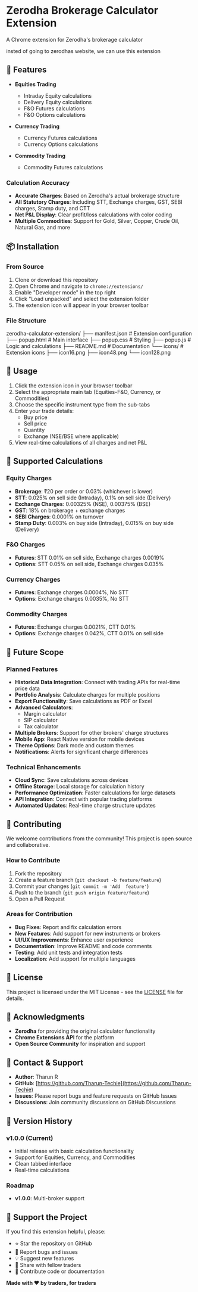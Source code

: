 # Zerodha Brokerage Calculator Extension

A Chrome extension for Zerodha's brokerage calculator

insted of going to zerodhas website, we can use this extension

## 🚀 Features

- **Equities Trading**
  - Intraday Equity calculations
  - Delivery Equity calculations
  - F&O Futures calculations
  - F&O Options calculations

- **Currency Trading**
  - Currency Futures calculations
  - Currency Options calculations

- **Commodity Trading**
  - Commodity Futures calculations


### Calculation Accuracy
- **Accurate Charges**: Based on Zerodha's actual brokerage structure
- **All Statutory Charges**: Including STT, Exchange charges, GST, SEBI charges, Stamp duty, and CTT
- **Net P&L Display**: Clear profit/loss calculations with color coding
- **Multiple Commodities**: Support for Gold, Silver, Copper, Crude Oil, Natural Gas, and more

## 📦 Installation

### From Source
1. Clone or download this repository
2. Open Chrome and navigate to `chrome://extensions/`
3. Enable "Developer mode" in the top right
4. Click "Load unpacked" and select the extension folder
5. The extension icon will appear in your browser toolbar

### File Structure
zerodha-calculator-extension/
├── manifest.json # Extension configuration
├── popup.html # Main interface
├── popup.css # Styling
├── popup.js # Logic and calculations
├── README.md # Documentation
└── icons/ # Extension icons
├── icon16.png
├── icon48.png
└── icon128.png



## 🔧 Usage

1. Click the extension icon in your browser toolbar
2. Select the appropriate main tab (Equities-F&O, Currency, or Commodities)
3. Choose the specific instrument type from the sub-tabs
4. Enter your trade details:
   - Buy price
   - Sell price
   - Quantity
   - Exchange (NSE/BSE where applicable)
5. View real-time calculations of all charges and net P&L

## 🧮 Supported Calculations

### Equity Charges
- **Brokerage**: ₹20 per order or 0.03% (whichever is lower)
- **STT**: 0.025% on sell side (Intraday), 0.1% on sell side (Delivery)
- **Exchange Charges**: 0.00325% (NSE), 0.00375% (BSE)
- **GST**: 18% on brokerage + exchange charges
- **SEBI Charges**: 0.0001% on turnover
- **Stamp Duty**: 0.003% on buy side (Intraday), 0.015% on buy side (Delivery)

### F&O Charges
- **Futures**: STT 0.01% on sell side, Exchange charges 0.0019%
- **Options**: STT 0.05% on sell side, Exchange charges 0.035%

### Currency Charges
- **Futures**: Exchange charges 0.0004%, No STT
- **Options**: Exchange charges 0.0035%, No STT

### Commodity Charges
- **Futures**: Exchange charges 0.0021%, CTT 0.01%
- **Options**: Exchange charges 0.042%, CTT 0.01% on sell side

## 🚧 Future Scope

### Planned Features
- **Historical Data Integration**: Connect with trading APIs for real-time price data
- **Portfolio Analysis**: Calculate charges for multiple positions
- **Export Functionality**: Save calculations as PDF or Excel
- **Advanced Calculators**: 
  - Margin calculator
  - SIP calculator
  - Tax calculator
- **Multiple Brokers**: Support for other brokers' charge structures
- **Mobile App**: React Native version for mobile devices
- **Theme Options**: Dark mode and custom themes
- **Notifications**: Alerts for significant charge differences

### Technical Enhancements
- **Cloud Sync**: Save calculations across devices
- **Offline Storage**: Local storage for calculation history
- **Performance Optimization**: Faster calculations for large datasets
- **API Integration**: Connect with popular trading platforms
- **Automated Updates**: Real-time charge structure updates

## 🤝 Contributing

We welcome contributions from the community! This project is open source and collaborative.

### How to Contribute
1. Fork the repository
2. Create a feature branch (`git checkout -b feature/feature`)
3. Commit your changes (`git commit -m 'Add  feature'`)
4. Push to the branch (`git push origin feature/feature`)
5. Open a Pull Request

### Areas for Contribution
- **Bug Fixes**: Report and fix calculation errors
- **New Features**: Add support for new instruments or brokers
- **UI/UX Improvements**: Enhance user experience
- **Documentation**: Improve README and code comments
- **Testing**: Add unit tests and integration tests
- **Localization**: Add support for multiple languages


## 📝 License
This project is licensed under the MIT License - see the [LICENSE](LICENSE) file for details.

## 🙏 Acknowledgments
- **Zerodha** for providing the original calculator functionality
- **Chrome Extensions API** for the platform
- **Open Source Community** for inspiration and support

## 📧 Contact & Support

- **Author**: Tharun R
- **GitHub**: [https://github.com/Tharun-Techie](https://github.com/Tharun-Techie)
- **Issues**: Please report bugs and feature requests on GitHub Issues
- **Discussions**: Join community discussions on GitHub Discussions

## 🔄 Version History

### v1.0.0 (Current)
- Initial release with basic calculation functionality
- Support for Equities, Currency, and Commodities
- Clean tabbed interface
- Real-time calculations

### Roadmap
- **v1.0.0**: Multi-broker support

## 🌟 Support the Project

If you find this extension helpful, please:
- ⭐ Star the repository on GitHub
- 🐛 Report bugs and issues
- 💡 Suggest new features
- 🔄 Share with fellow traders
- 🤝 Contribute code or documentation



**Made with ❤️ by traders, for traders**
